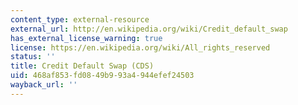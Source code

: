 ```yaml
---
content_type: external-resource
external_url: http://en.wikipedia.org/wiki/Credit_default_swap
has_external_license_warning: true
license: https://en.wikipedia.org/wiki/All_rights_reserved
status: ''
title: Credit Default Swap (CDS)
uid: 468af853-fd08-49b9-93a4-944efef24503
wayback_url: ''
---
```

